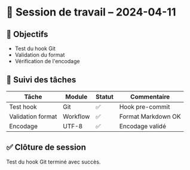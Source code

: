 # 🧭 Session de travail – 2024-04-11

## 🎯 Objectifs
- Test du hook Git
- Validation du format
- Vérification de l'encodage

## 📌 Suivi des tâches

| Tâche | Module | Statut | Commentaire |
|-------|--------|--------|-------------|
| Test hook | Git | ✅ | Hook pre-commit |
| Validation format | Workflow | ✅ | Format Markdown OK |
| Encodage | UTF-8 | ✅ | Encodage validé |

## ✅ Clôture de session
Test du hook Git terminé avec succès. 